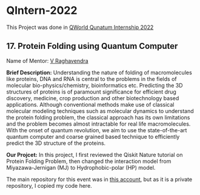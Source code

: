 # QIntern-2022
This Project was done in <a href="https://qworld.net/qintern-2022/">QWorld Qunatum Internship 2022</a> <br>

## 17. Protein Folding using Quantum Computer
Name of Mentor: <a href="https://github.com/raghavven">V Raghavendra</a> <br>

<b>Brief Description:</b> Understanding the nature of folding of macromolecules like proteins, DNA and RNA is central to the problems in the fields of molecular bio-physics/chemistry, bioinformatics etc. Predicting the 3D structures of proteins is of paramount significance for efficient drug discovery, medicine, crop production and other biotechnology based applications. Although conventional methods make use of classical molecular modeling techniques such as molecular dynamics to understand the protein folding problem, the classical approach has its own limitations and the problem becomes almost intractable for real life macromolecules. With the onset of quantum revolution, we aim to use the state-of-the-art quantum computer and coarse grained based technique to efficiently predict the 3D structure of the proteins.

<b>Our Projcet:</b> In this project, I first reviewed the Qiskit Nature tutorial on Protein Folding Problem, then changed the interaction model from Miyazawa-Jernigan (MJ) to Hydrophobic-polar (HP) model.

The main repository for this event was in <a href="https://github.com/QIntern-2022/">this account</a>, but as it is a private repository, I copied my code here.
